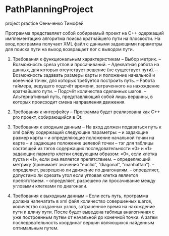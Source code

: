 # PathPlanningProject
project practice
Сеньченко Тимофей

Программа представляет собой собираемый проект на С++ одержащий имплементацию алгоритма поиска кратчайшего пути на плоскости. На вход программа получает XML файл с данными задающими параметры для поиска пути на выход возвращает лог с выводом пути.

1.	Требования к функциональным характеристикам 
–	Выбор метрик.
–	Возможность среза углов и просачиваний.
–	Адекватная работа на данных, для которых отсутствует решение (не существует пути). 
–	Возможность задавать размеры карты и положение начальной и конечной точек, для которых требуется построить путь. 
–	Работа таймера, ведущего подсчёт времени, затраченного на нахождение кратчайшего пути.
–	Подсчёт количества сделанных шагов.
–	Альтернативный путь, представляющий собой лишь вершины, в которых происходит смена направления движения.
2.	Требования к интерфейсу 
–	Программа будет реализована как С++ pro проект, собирающийся в Qt.
3.	 Требования к входным данным
–	 На вход должен подаваться путь к xml файлу содержащий следующие параметры:
–	<height> и <width> задающие размер карты
–	<startx> и <starty> определяющие положение начальной точки на карте
–	<finishx> и <finishy> задающие положение целевой точки
–	<grid>  тэг для таблицы состоящей из тэгов <row> содержащих последовательности «0» и «1» задающих парметр клетки следующим образом: «0», если клетка пуста и «1», если она является препятствием.
–	<metrictype> определяющий метрику (принимает значения “euclid”, “diagonal”, “manhattan”).
–	<allowdiagonal> определяет, разрешено ли движение по диагоналям.
–	<cutcorners> определяет, допустимо ли срезать угол если угловая клетка является препятствием.
–	<allowsqueeze> определяет, разрешено ли просачивание между угловыми клетками по диагонали.

4.	Требования к выходным данным
–	 Если есть путь, программа должна напечатать в xml файл количество совершенных шагов, количество созданных узлов, затраченное время на нахождение пути и длину пути.
После будет выведена таблица аналогичная <grid>  с уже построенным путем от начальной до конечной точки.
А затем последовательность координат вершин являющихся найденным оптимальным путем.
